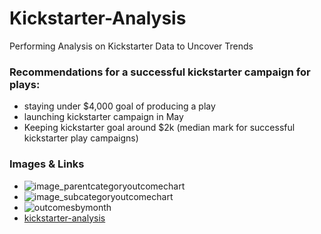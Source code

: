 # Kickstarter-Analysis
Performing Analysis on Kickstarter Data to Uncover Trends
 
### Recommendations for a successful kickstarter campaign for plays:

* staying under $4,000 goal of producing a play
* launching kickstarter campaign in May 
* Keeping kickstarter goal around $2k (median mark for successful kickstarter play campaigns)

### Images & Links

* ![image_parentcategoryoutcomechart](path/to/image_parentcategoryoutcomechart.png)
* ![image_subcategoryoutcomechart](path/to/image_parentcategoryoutcomechart.png)
* ![outcomesbymonth](path/to/outcomesbymonth.png)
* [kickstarter-analysis](path/to/kickstarter-analysis.xlxs)
